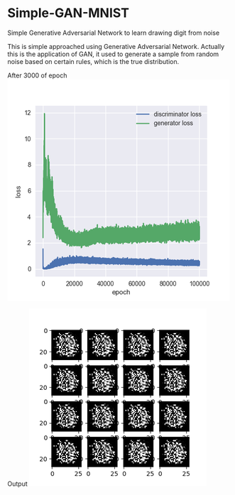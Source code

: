 # Simple-GAN-MNIST
Simple Generative Adversarial Network to learn drawing digit from noise

This is simple approached using Generative Adversarial Network. Actually this is the application of GAN, it used to generate a sample from random noise based on certain rules, which is the true distribution.

After 3000 of epoch
![alt text](loss.png)

Output
![alt text](output.gif)
